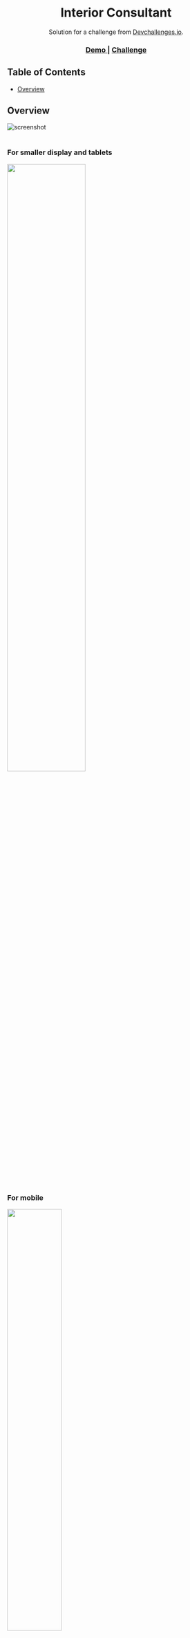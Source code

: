 <h1 align="center">Interior Consultant</h1>

<div align="center">
   Solution for a challenge from  <a href="http://devchallenges.io" target="_blank">Devchallenges.io</a>.
</div>

<div align="center">
  <h3>
    <a href="https://{revixxd.github.io/interior-consultant/}">
      Demo
    </a>
    <span> | </span>
    <a href="https://devchallenges.io/challenges/Jymh2b2FyebRTUljkNcb">
      Challenge
    </a>
  </h3>
</div>

<!-- TABLE OF CONTENTS -->

## Table of Contents

- [Overview](#overview)

<!-- OVERVIEW -->

## Overview

![screenshot](https://i.imgur.com/2IpfY3n.jpg)
<br></br>
<h3> For smaller display and tablets</h3>
<img src="https://i.imgur.com/h73QhCM.jpg" width="60%">
<br></br>
<h3> For mobile </h3>
<img src="https://i.imgur.com/y2I76sB.png" width="50%">

